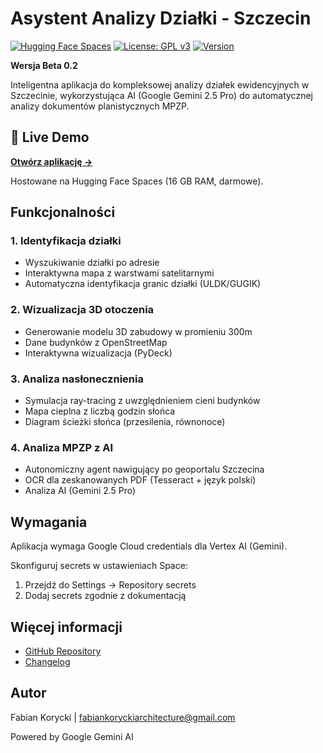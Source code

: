 # Asystent Analizy Działki - Szczecin

[![Hugging Face Spaces](https://img.shields.io/badge/%F0%9F%A4%97%20Hugging%20Face-Spaces-blue)](https://fabianekpawianek-asystent-analizy-dzialki.hf.space)
[![License: GPL v3](https://img.shields.io/badge/License-GPLv3-blue.svg)](https://www.gnu.org/licenses/gpl-3.0)
[![Version](https://img.shields.io/badge/version-0.2-green.svg)](https://github.com/FabianekPawianek/asystent-analizy-dzialki/releases/tag/v0.2.0)

**Wersja Beta 0.2**

Inteligentna aplikacja do kompleksowej analizy działek ewidencyjnych w Szczecinie, wykorzystująca AI (Google Gemini 2.5 Pro) do automatycznej analizy dokumentów planistycznych MPZP.

## 🚀 Live Demo

**[Otwórz aplikację →](https://fabianekpawianek-asystent-analizy-dzialki.hf.space)**

Hostowane na Hugging Face Spaces (16 GB RAM, darmowe).

## Funkcjonalności

### 1. Identyfikacja działki
- Wyszukiwanie działki po adresie
- Interaktywna mapa z warstwami satelitarnymi
- Automatyczna identyfikacja granic działki (ULDK/GUGIK)

### 2. Wizualizacja 3D otoczenia
- Generowanie modelu 3D zabudowy w promieniu 300m
- Dane budynków z OpenStreetMap
- Interaktywna wizualizacja (PyDeck)

### 3. Analiza nasłonecznienia
- Symulacja ray-tracing z uwzględnieniem cieni budynków
- Mapa cieplna z liczbą godzin słońca
- Diagram ścieżki słońca (przesilenia, równonoce)

### 4. Analiza MPZP z AI
- Autonomiczny agent nawigujący po geoportalu Szczecina
- OCR dla zeskanowanych PDF (Tesseract + język polski)
- Analiza AI (Gemini 2.5 Pro)

## Wymagania

Aplikacja wymaga Google Cloud credentials dla Vertex AI (Gemini).

Skonfiguruj secrets w ustawieniach Space:
1. Przejdź do Settings → Repository secrets
2. Dodaj secrets zgodnie z dokumentacją

## Więcej informacji

- [GitHub Repository](https://github.com/FabianekPawianek/asystent-analizy-dzialki)
- [Changelog](CHANGELOG.md)

## Autor

Fabian Korycki | fabiankoryckiarchitecture@gmail.com

Powered by Google Gemini AI
